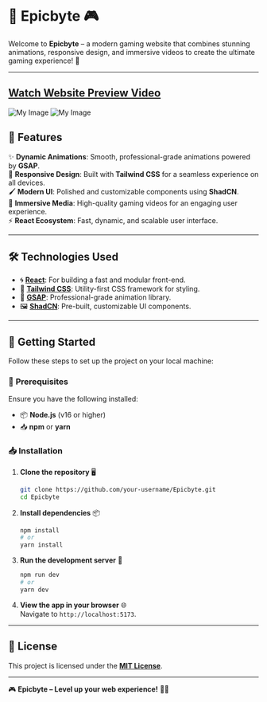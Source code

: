 # 🌟 Epicbyte 🎮  

Welcome to **Epicbyte** – a modern gaming website that combines stunning animations, responsive design, and immersive videos to create the ultimate gaming experience! 🚀  

---
[Watch Website Preview Video](https://res.cloudinary.com/dkg9rnok3/video/upload/v1733584635/EpicByte_ojujuw.webm)
---

![My Image](https://res.cloudinary.com/dkg9rnok3/image/upload/v1733584633/EpicByte-12-07-2024_08_38_PM_nwhvoh.png)
![My Image](https://res.cloudinary.com/dkg9rnok3/image/upload/v1733584633/EpicByte-12-07-2024_08_40_PM_u8z4mf.png)


## 🌈 **Features**  
✨ **Dynamic Animations**: Smooth, professional-grade animations powered by **GSAP**.  
🎨 **Responsive Design**: Built with **Tailwind CSS** for a seamless experience on all devices.  
🖌️ **Modern UI**: Polished and customizable components using **ShadCN**.  
🎥 **Immersive Media**: High-quality gaming videos for an engaging user experience.  
⚡ **React Ecosystem**: Fast, dynamic, and scalable user interface.  

---

## 🛠️ **Technologies Used**  
- 🌀 **[React](https://react.dev/)**: For building a fast and modular front-end.  
- 🎨 **[Tailwind CSS](https://tailwindcss.com/)**: Utility-first CSS framework for styling.  
- 🎥 **[GSAP](https://greensock.com/gsap/)**: Professional-grade animation library.  
- 🖼️ **[ShadCN](https://shadcn.dev/)**: Pre-built, customizable UI components.  

---

## 🚀 **Getting Started**  

Follow these steps to set up the project on your local machine:  

### 🔧 **Prerequisites**  
Ensure you have the following installed:  
- 📦 **Node.js** (v16 or higher)  
- 📥 **npm** or **yarn**  

### 📥 **Installation**  

1. **Clone the repository** 🖥️  
   ```bash  
   git clone https://github.com/your-username/Epicbyte.git  
   cd Epicbyte  
   ```  

2. **Install dependencies** 📦  
   ```bash  
   npm install  
   # or  
   yarn install  
   ```  

3. **Run the development server** 🚀  
   ```bash  
   npm run dev  
   # or  
   yarn dev  
   ```  

4. **View the app in your browser** 🌐  
   Navigate to `http://localhost:5173`.  



---

## 📄 **License**  

This project is licensed under the **[MIT License](LICENSE)**.  

---

🎮 **Epicbyte – Level up your web experience!** 🚀✨  
